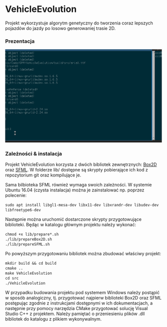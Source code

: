 # VehicleEvolution
Projekt wykorzystuje algorytm genetyczny do tworzenia coraz lepszych pojazdów do jazdy po losowo generowaniej trasie 2D.

### Prezentacja
![](ve.gif)
### Zależności & instalacja

Projekt VehicleEvolution korzysta z dwóch bibliotek zewnętrznych: [Box2D](https://github.com/erincatto/Box2D) oraz [SFML](https://github.com/SFML/SFML). W folderze lib/ dostępne są skrypty pobierające ich kod z repozytorium git oraz kompilujące je.

Sama bilbioteka SFML również wymaga swoich zależności. W systemie Ubuntu 16.04 (czysta instalacja) można je zainstalować np. poprzez polecenie:
```
sudo apt install libgl1-mesa-dev libx11-dev libxrandr-dev libudev-dev libfreetype6-dev
```
Następnie można uruchomić dostarczone skrypty przygotowujące biblioteki. Będąc w katalogu głównym projektu należy wykonać:
```
chmod +x lib/prepare*.sh
./lib/prepareBox2D.sh
./lib/prepareSFML.sh
```
Po powyższym przygotowaniu bibliotek można zbudować właściwy projekt:
```
mkdir build && cd build
cmake ..
make VehicleEvolution
cd src
./VehicleEvolution
```
W przypadku budowania projektu pod systemem Windows należy postąpić w sposób analogiczny, tj. przygotować najpierw biblioteki Box2D oraz SFML postępując zgodnie z instrukcjami dostępnymi w ich dokumentacjach, a następnie przy pomocy narzędzia CMake przygotować solucję Visual Studio C++ z projektem. Należy pamiętać o przeniesieniu plików .dll bibliotek do katalogu z plikiem wykonywalnym.
